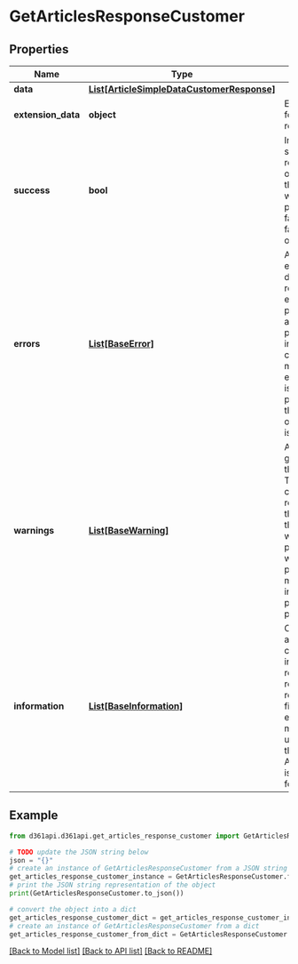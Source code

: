 # GetArticlesResponseCustomer


## Properties

Name | Type | Description | Notes
------------ | ------------- | ------------- | -------------
**data** | [**List[ArticleSimpleDataCustomerResponse]**](ArticleSimpleDataCustomerResponse.md) |  | [optional] 
**extension_data** | **object** | Extension data for customer API response | [optional] 
**success** | **bool** | Indicates the status of the API response. A value of true signifies that the request was successfully processed, while false indicates a failure or error occurred. | [optional] 
**errors** | [**List[BaseError]**](BaseError.md) | A list of errors encountered during the API request. Each error object provides details about the problem, including an error code and a message explaining the issue. This field is populated when the request fails or encounters issues. | [optional] 
**warnings** | [**List[BaseWarning]**](BaseWarning.md) | A list of warnings generated during the API request. These are non-critical issues or recommendations that might affect the request but won&#39;t stop it from processing. Each warning object provides a message to inform the user of potential problems. | [optional] 
**information** | [**List[BaseInformation]**](BaseInformation.md) | Contains additional non-critical information relevant to the request or response. This field provides extra details that might assist in understanding the context of the API response but is not essential for processing. | [optional] 

## Example

```python
from d361api.d361api.get_articles_response_customer import GetArticlesResponseCustomer

# TODO update the JSON string below
json = "{}"
# create an instance of GetArticlesResponseCustomer from a JSON string
get_articles_response_customer_instance = GetArticlesResponseCustomer.from_json(json)
# print the JSON string representation of the object
print(GetArticlesResponseCustomer.to_json())

# convert the object into a dict
get_articles_response_customer_dict = get_articles_response_customer_instance.to_dict()
# create an instance of GetArticlesResponseCustomer from a dict
get_articles_response_customer_from_dict = GetArticlesResponseCustomer.from_dict(get_articles_response_customer_dict)
```
[[Back to Model list]](../README.md#documentation-for-models) [[Back to API list]](../README.md#documentation-for-api-endpoints) [[Back to README]](../README.md)


